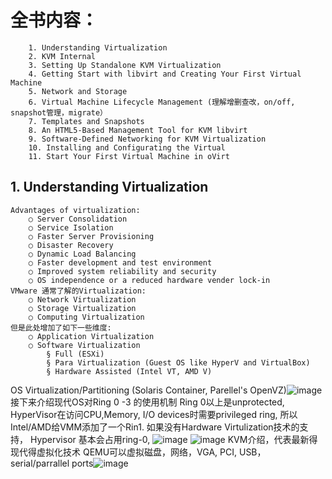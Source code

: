 # 全书内容：
		1. Understanding Virtualization
		2. KVM Internal
		3. Setting Up Standalone KVM Virtualization
		4. Getting Start with libvirt and Creating Your First Virtual Machine
		5. Network and Storage
		6. Virtual Machine Lifecycle Management (理解增删查改，on/off, snapshot管理，migrate）
		7. Templates and Snapshots
		8. An HTML5-Based Management Tool for KVM libvirt
		9. Software-Defined Networking for KVM Virtualization
		10. Installing and Configurating the Virtual 
		11. Start Your First Virtual Machine in oVirt
		
## 1. Understanding Virtualization
	Advantages of virtualization:
		○ Server Consolidation
		○ Service Isolation
		○ Faster Server Provisioning
		○ Disaster Recovery
		○ Dynamic Load Balancing
		○ Faster development and test environment
		○ Improved system reliability and security
		○ OS independence or a reduced hardware vender lock-in
	VMware 通常了解的Virtualization:
		○ Network Virtualization
		○ Storage Virtualization
		○ Computing Virtualization
	但是此处增加了如下一些维度:
		○ Application Virtualization
		○ Software Virtualization
			§ Full (ESXi)
			§ Para Virtualization (Guest OS like HyperV and VirtualBox)
			§ Hardware Assisted (Intel VT, AMD V)
OS Virtualization/Partitioning (Solaris Container, Parellel's OpenVZ)![image](https://github.com/user-attachments/assets/8724adf8-c8e0-436d-9e23-5ece6c33bcea)
	接下来介绍现代OS对Ring 0 -3 的使用机制
		Ring 0以上是unprotected, HyperVisor在访问CPU,Memory, I/O devices时需要privileged ring, 所以Intel/AMD给VMM添加了一个Rin1. 如果没有Hardware Virtulization技术的支持， Hypervisor 基本会占用ring-0,
![image](https://github.com/user-attachments/assets/d6e860b3-4bd4-4680-ab24-8a5946d17c66)
![image](https://github.com/user-attachments/assets/0a5c7cd5-7c10-4aaa-97a7-517b552489ab)
	KVM介绍，代表最新得现代得虚拟化技术
QEMU可以虚拟磁盘，网络，VGA, PCI, USB， serial/parrallel ports![image](https://github.com/user-attachments/assets/9192072e-2434-4463-9e8b-172c39482c43)


